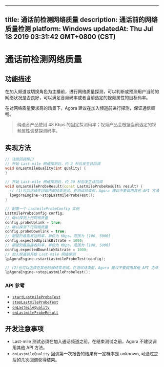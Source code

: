 
---
title: 通话前检测网络质量
description: 通话前的网络质量检测
platform: Windows
updatedAt: Thu Jul 18 2019 03:31:42 GMT+0800 (CST)
---
# 通话前检测网络质量
## 功能描述

在加入频道或切换角色为主播前，进行网络质量探测，可以判断或预测用户当前的网络状况是否良好，可以满足音频码率或者当前选定的视频属性的目标码率。

在对网络质量要求高的场景下，Agora 建议在加入频道前进行探测，保证通信顺畅。

> 纯语音产品使用 48 Kbps 的固定探测码率；视频产品会根据当前选定的视频属性调整探测码率。

## 实现方法

```cpp
// 注册回调接口
// 开始 Last-mile 网络探测后，约 2 秒后发生该回调
void onLastmileQuality(int quality) {
}

// 开始 Last-mile 网络探测后，约 30 秒后发生该回调
void onLastmileProbeResult(const LastmileProbeResult& result) {
  // (1)可以选择在回调内部结束测试。在测试结束前，Agora 建议不要调用其他 API 方法
  lpAgoraEngine->stopLastmileProbeTest();
}

// 配置一个 LastmileProbeConfig 实例
LastmileProbeConfig config;
// 确认探测上行网络质量
config.probeUplink = true;
// 确认探测下行网络质量
config.probeDownlink = true;
// 期望的最高发送码率，单位为 Kbps，范围为 [100, 5000]
config.expectedUplinkBitrate = 1000;
// 期望的最高接收码率，单位为 Kbps，范围为 [100, 5000]
config.expectedDownlinkBitrate = 1000;
// 加入频道前开始 Last-mile 网络探测
lpAgoraEngine->startLastmileProbeTest(config);

// (2)也可以选择在其他时候结束测试。在测试结束前，Agora 建议不要调用其他 API 方法
lpAgoraEngine->stopLastmileProbeTest();
```



### API 参考
* [`startLastmileProbeTest`](https://docs.agora.io/cn/Audio%20Broadcast/API%20Reference/cpp/classagora_1_1rtc_1_1_i_rtc_engine.html#adb3ab7a20afca02f5a5ab6fafe026f2b)
* [`stopLastmileProbeTest`](https://docs.agora.io/cn/Audio%20Broadcast/API%20Reference/cpp/classagora_1_1rtc_1_1_i_rtc_engine.html#a94f3494035429684a750e1dee7ef1593)
* [`onLastmileQuality`](https://docs.agora.io/cn/Audio%20Broadcast/API%20Reference/cpp/classagora_1_1rtc_1_1_i_rtc_engine_event_handler.html#ac7e14d1a26eb35ef236a0662d28d2b33)
* [`onLastmileProbeResult`](https://docs.agora.io/cn/Audio%20Broadcast/API%20Reference/cpp/classagora_1_1rtc_1_1_i_rtc_engine_event_handler.html#a44134dfda5d412831fa8e44fa533fca5)

## 开发注意事项

- Last-mile 测试必须在加入通话频道之前。在结束测试之前，Agora 不建议调用其他 API 方法。
- `onLastmileQuality` 回调第一次报告的结果有一定概率是 unknown, 可通过之后的几次回调获得结果。
